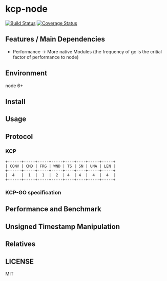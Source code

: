# kcp-node

[![Build Status](https://travis-ci.org/oyyd/kcp-node.svg?branch=master)](https://travis-ci.org/oyyd/kcp-node)
[![Coverage Status](https://coveralls.io/repos/github/oyyd/kcp-node/badge.svg?branch=master)](https://coveralls.io/github/oyyd/kcp-node?branch=master)

## Features / Main Dependencies

- Performance -> More native Modules (the frequency of gc is the critial factor of performance to node)

## Environment

node 6+

## Install

## Usage

## Protocol

### KCP

```
+------+-----+-----+-----+----+----+-----+-----+
| CONV | CMD | FRG | WND | TS | SN | UNA | LEN |
+------+-----+-----+-----+----+----+-----+-----+
|  4   |  1  |  1  |  2  | 4  | 4  |  4  |  4  |
+------+-----+-----+-----+----+----+-----+-----+
```

### KCP-GO specification

## Performance and Benchmark

## Unsigned Timestamp Manipulation

## Relatives

## LICENSE

MIT
